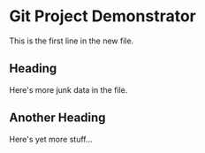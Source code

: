 # Git Project Demonstrator

This is the first line in the new file.

## Heading

Here's more junk data in the file.

## Another Heading

Here's yet more stuff...
